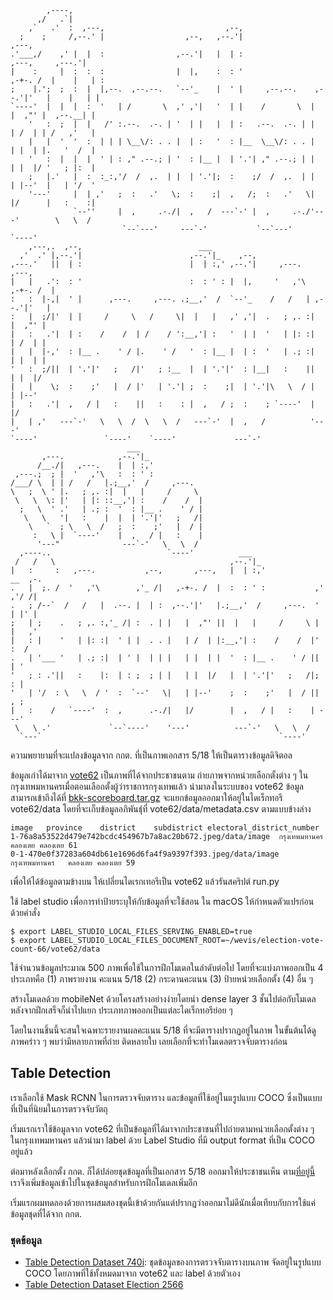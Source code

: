 ```
        ,----,
      ,/   .`|
    ,`   .'  :  ,---,                           ,--,
  ;    ;     /,--.' |                  ,--,   ,--.'|                                 ,---,
.'___,/    ,' |  |  :                ,--.'|   |  | :                     ,---,     ,---.'|
|    :     |  :  :  :                |  |,    :  : '                 ,-+-. /  |    |   | :
;    |.';  ;  :  |  |,--.  ,--.--.   `--'_    |  ' |     ,--.--.    ,--.'|'   |    |   | |
`----'  |  |  |  :  '   | /       \  ,' ,'|   '  | |    /       \  |   |  ,"' |  ,--.__| |
    '   :  ;  |  |   /' :.--.  .-. | '  | |   |  | :   .--.  .-. | |   | /  | | /   ,'   |
    |   |  '  '  :  | | | \__\/: . . |  | :   '  : |__  \__\/: . . |   | |  | |.   '  /  |
    '   :  |  |  |  ' | : ," .--.; | '  : |__ |  | '.'| ," .--.; | |   | |  |/ '   ; |:  |
    ;   |.'   |  :  :_:,'/  /  ,.  | |  | '.'|;  :    ;/  /  ,.  | |   | |--'  |   | '/  '
    '---'     |  | ,'   ;  :   .'   \;  :    ;|  ,   /;  :   .'   \|   |/      |   :    :|
              `--''     |  ,     .-./|  ,   /  ---`-' |  ,     .-./'---'        \   \  /
                         `--`---'     ---`-'           `--`---'                  `----'
    ,---,.  ,--,                          ___
  ,'  .' |,--.'|                        ,--.'|_    ,--,
,---.'   ||  | :                        |  | :,' ,--.'|     ,---.        ,---,
|   |   .':  : '                        :  : ' : |  |,     '   ,'\   ,-+-. /  |
:   :  |-,|  ' |      ,---.     ,---. .;__,'  /  `--'_    /   /   | ,--.'|'   |
:   |  ;/|'  | |     /     \   /     \|  |   |   ,' ,'|  .   ; ,. :|   |  ,"' |
|   :   .'|  | :    /    /  | /    / ':__,'| :   '  | |  '   | |: :|   | /  | |
|   |  |-,'  : |__ .    ' / |.    ' /   '  : |__ |  | :  '   | .; :|   | |  | |
'   :  ;/||  | '.'|'   ;   /|'   ; :__  |  | '.'|'  : |__|   :    ||   | |  |/
|   |    \;  :    ;'   |  / |'   | '.'| ;  :    ;|  | '.'|\   \  / |   | |--'
|   :   .'|  ,   / |   :    ||   :    : |  ,   / ;  :    ; `----'  |   |/
|   | ,'   ---`-'   \   \  /  \   \  /   ---`-'  |  ,   /          '---'
`----'               `----'    `----'             ---`-'
                          ___
       ,---.            ,--.'|_
      /__./|   ,---.    |  | :,'
 ,---.;  ; |  '   ,'\   :  : ' :
/___/ \  | | /   /   |.;__,'  /     ,---.
\   ;  \ ' |.   ; ,. :|  |   |     /     \
 \   \  \: |'   | |: ::__,'| :    /    /  |
  ;   \  ' .'   | .; :  '  : |__ .    ' / |
   \   \   '|   :    |  |  | '.'|'   ;   /|
    \   `  ; \   \  /   ;  :    ;'   |  / |
     :   \ |  `----'    |  ,   / |   :    |
      '---"              ---`-'   \   \  /
  ,----..                          `----'          ___
 /   /   \                                       ,--.'|_
|   :     :   ,---.           ,--,       ,---,   |  | :,'             __  ,-.
.   |  ;. /  '   ,'\        ,'_ /|   ,-+-. /  |  :  : ' :           ,' ,'/ /|
.   ; /--`  /   /   |  .--. |  | :  ,--.'|'   |.;__,'  /     ,---.  '  | |' |
;   | ;    .   ; ,. :,'_ /| :  . | |   |  ,"' ||  |   |     /     \ |  |   ,'
|   : |    '   | |: :|  ' | |  . . |   | /  | |:__,'| :    /    /  |'  :  /
.   | '___ '   | .; :|  | ' |  | | |   | |  | |  '  : |__ .    ' / ||  | '
'   ; : .'||   :    |:  | : ;  ; | |   | |  |/   |  | '.'|'   ;   /|;  : |
'   | '/  : \   \  / '  :  `--'   \|   | |--'    ;  :    ;'   |  / ||  , ;
|   :    /   `----'  :  ,      .-./|   |/        |  ,   / |   :    | ---'
 \   \ .'             `--`----'    '---'          ---`-'   \   \  /
  `---`                                                     `----'

```

ความพยายามที่จะแปลงข้อมูลจาก กกต. ที่เป็นภาพเอกสาร 5/18 ให้เป็นตารางข้อมูลดิจิตอล

ข้อมูลเก่าได้มาจาก [vote62](http://vote62.com/) เป็นภาพที่ได้จากประชาชนตาม
ถ่ายภาพจากหน่วยเลือกตั้งต่าง ๆ ในกรุงเทพมหานครเมื่อตอนเลือกตั้งผู้ว่าราชการกรุงเทพแล้ว
นำมาลงในระบบของ vote62 ข้อมูลสามารถเข้าถึงได้ที่
[bkk-scoreboard.tar.gz](https://bkk.vote62.com/upload-submitted/election/3/bkk-scoreboard.tar.gz)
จะแยกข้อมูลออกมาให้อยู่ในไดเร็กทอรี vote62/data โดยที่จะเก็บข้อมูลอภิพันธุ์ที่ vote62/data/metadata.csv ตามแบบข้างล่าง

```
image	province	district	subdistrict	electoral_district_number
1-76a8a53522d479e742bcdc454967b7a8ac20b672.jpeg/data/image	กรุงเทพมหานคร	คลองเตย	คลองเตย	61
0-1-470e0f37283a604db61e1696d6fa4f9a9397f393.jpeg/data/image	กรุงเทพมหานคร	คลองเตย	คลองเตย	59
```

เพื่อให้ได้ข้อมูลตามข้างบน ให้เปลี่ยนไดเรกเทอรีเป็น vote62 แล้วรันสคริปต์ run.py

ใช้ label studio เพื่อการทำป้ายระบุให้กับข้อมูลที่จะใช้สอน ใน macOS ให้กำหนดตัวแปรก่อนด้วยคำสั่ง

```
$ export LABEL_STUDIO_LOCAL_FILES_SERVING_ENABLED=true
$ export LABEL_STUDIO_LOCAL_FILES_DOCUMENT_ROOT=~/wevis/election-vote-count-66/vote62/data
```

ใช้จำนวนข้อมูลประมาณ 500 ภาพเพื่อใช้ในการฝึกโมเดลในลำดับต่อไป โดยที่จะแบ่งภาพออกเป็น 4 ประเภทคือ (1) ภาพรายงาน
คะแนน 5/18 (2) กระดานคะแนน (3) ป้ายหน่วยเลือกตั้ง (4) อื่น ๆ

สร้างโมเดลด้วย mobileNet ด้วยโครงสร้างอย่างง่ายโดยนำ dense layer 3 ชั้นไปต่อกับโมเดล หลังจากฝึกเสร็จก็นำไปแยก
ประเภทภาพออกเป็นแต่ละไดเร็กทอรีย่อย ๆ

โดยในงานชิ้นนี้จะสนใจเฉพาะรายงานผลคะแนน 5/18 ที่จะมีตารางปรากฏอยู่ในภาพ ในขั้นต้นได้ดูภาพคร่าว ๆ พบว่ามีหลายภาพที่ถ่าย
ติดหลายใบ เลยเลือกที่จะทำโมเดลตรวจจับตารางก่อน

## Table Detection

เราเลือกใช้ Mask RCNN ในการตรวจจับตาราง และข้อมูลที่ใช้อยู่ในแรูปแบบ COCO ซึ่งเป็นแบบที่เป็นที่นิยมในการตรวจจับวัตถุ

เริ่มแรกเราใช้ข้อมูลจาก vote62 ที่เป็นข้อมูลที่ได้มาจากประชาชนที่ไปถ่ายตามหน่วยเลือกตั้งต่าง ๆ ในกรุงเทพมหานคร แล้วนำมา label ด้วย Label Studio ที่มี output format ที่เป็น COCO อยู่แล้ว

ต่อมาหลังเลือกตั้ง กกต. ก็ได้ปล่อยชุดข้อมูลที่เป็นเอกสาร 5/18 ออกมาให้ประชาชนเห็น ตาม[ที่อยู่นี้](https://www.ect.go.th/ect_th/news_page.php?nid=21139) เราจึงเพิ่มข้อมูลเข้าไปในชุดข้อมูลสำหรับการฝึกโมเดลเพิ่มอีก

เริ่มแรกผมทดลองด้วยการผสมสองชุดนี้เข้าด้วยกันแต่ปรากฏว่าออกมาไม่ดีนักเมื่อเทียบกับการใช้แค่ข้อมูลชุดที่ได้จาก กกต.

### ชุดข้อมูล
- [Table Detection Dataset 740i](https://github.com/napatswift/vc/releases/download/table-det-v740i/table-det-740.tar.gz): ชุดข้อมูลของการตรวจจับตารางบนภาพ จัดอยู่ในรูปแบบ COCO โดยภาพที่ใช้ทั้งหมดมาจาก vote62 และ label ด้วยตัวเอง
- [Table Detection Dataset Election 2566](https://github.com/napatswift/vc/releases/download/table-det-v-1ki/table-det-elect66.tar.gz)